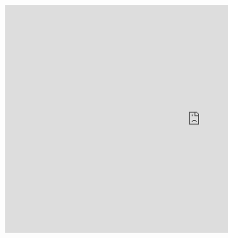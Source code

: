 <iframe src="https://docs.google.com/presentation/d/1q6I-tu32Vzi4h09oMJeMe7Ikw8iEUv_eEpxtGPDOz98/embed?start=true&loop=true&delayms=3000" frameborder="0" width="1280" height="749" allowfullscreen="true" mozallowfullscreen="true" webkitallowfullscreen="true"></iframe>